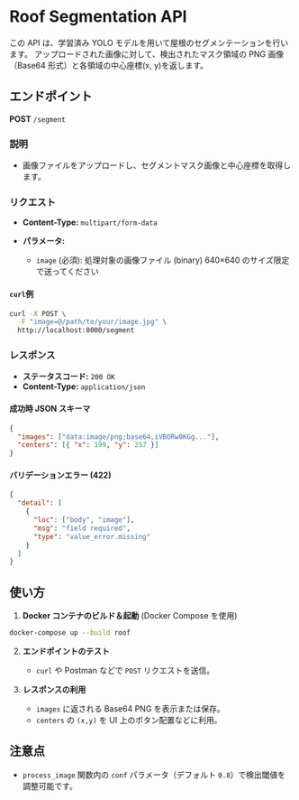 # Roof Segmentation API

この API は、学習済み YOLO モデルを用いて屋根のセグメンテーションを行います。
アップロードされた画像に対して、検出されたマスク領域の PNG 画像（Base64 形式）と各領域の中心座標(x, y)を返します。

## エンドポイント

**POST** `/segment`

### 説明

- 画像ファイルをアップロードし、セグメントマスク画像と中心座標を取得します。

### リクエスト

- **Content-Type:** `multipart/form-data`
- **パラメータ:**

  - `image` (必須): 処理対象の画像ファイル (binary) 640×640 のサイズ限定で送ってください

#### `curl`例

```bash
curl -X POST \
  -F "image=@/path/to/your/image.jpg" \
  http://localhost:8000/segment
```

### レスポンス

- **ステータスコード:** `200 OK`
- **Content-Type:** `application/json`

#### 成功時 JSON スキーマ

```json
{
  "images": ["data:image/png;base64,iVBORw0KGg..."],
  "centers": [{ "x": 199, "y": 257 }]
}
```

#### バリデーションエラー (422)

```json
{
  "detail": [
    {
      "loc": ["body", "image"],
      "msg": "field required",
      "type": "value_error.missing"
    }
  ]
}
```

## 使い方

1. **Docker コンテナのビルド＆起動** (Docker Compose を使用)

```bash
docker-compose up --build roof
```

2. **エンドポイントのテスト**

   - `curl` や Postman などで `POST` リクエストを送信。

3. **レスポンスの利用**

   - `images` に返される Base64 PNG を表示または保存。
   - `centers` の `(x,y)` を UI 上のボタン配置などに利用。

## 注意点

- `process_image` 関数内の `conf` パラメータ（デフォルト `0.8`）で検出閾値を調整可能です。
